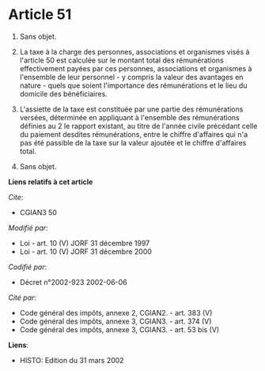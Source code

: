 # Article 51

1. Sans objet.

2. La taxe à la charge des personnes, associations et organismes visés à l'article 50 est calculée sur le montant total des
rémunérations effectivement payées par ces personnes, associations et organismes à l'ensemble de leur personnel - y compris
la valeur des avantages en nature - quels que soient l'importance des rémunérations et le lieu du domicile des bénéficiaires.

3. L'assiette de la taxe est constituée par une partie des rémunérations versées, déterminée en appliquant à l'ensemble des
rémunérations définies au 2 le rapport existant, au titre de l'année civile précédant celle du paiement desdites
rémunérations, entre le chiffre d'affaires qui n'a pas été passible de la taxe sur la valeur ajoutée et le chiffre d'affaires
total.

4. Sans objet.

**Liens relatifs à cet article**

_Cite_:

  - CGIAN3 50

_Modifié par_:

  - Loi - art. 10 (V) JORF 31 décembre 1997
  - Loi - art. 10 (V) JORF 31 décembre 2000

_Codifié par_:

  - Décret n°2002-923 2002-06-06

_Cité par_:

  - Code général des impôts, annexe 2, CGIAN2. - art. 383 (V)
  - Code général des impôts, annexe 3, CGIAN3. - art. 374 (V)
  - Code général des impôts, annexe 3, CGIAN3. - art. 53 bis (V)

**Liens**:

  - HISTO: Edition du 31 mars 2002
